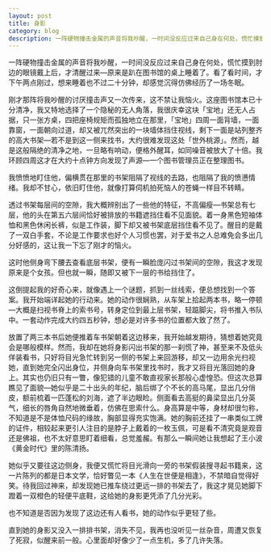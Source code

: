 ```yaml
---
layout: post
title: 身影
category: blog
description: 一阵硬物撞击金属的声音将我吵醒，一时间没反应过来自己身在何处，慌忙摸到肘边的眼镜戴上后，才清醒过来—原来是趴在图书馆的桌上睡着了。看了看时间，才下午两点刚过，想来睡着也不过二十分钟，却感觉沉得仿佛经历了一场冬眠。刚才那阵将我吵醒的讨厌撞击声又一次传来······
---
```

一阵硬物撞击金属的声音将我吵醒，一时间没反应过来自己身在何处，慌忙摸到肘边的眼镜戴上后，才清醒过来—原来是趴在图书馆的桌上睡着了。看了看时间，才下午两点刚过，想来睡着也不过二十分钟，却感觉沉得仿佛经历了一场冬眠。

刚才那阵将我吵醒的讨厌撞击声又一次传来，这不禁让我恼火。这座图书馆本已十分清净，我又特地选择了一个隐秘的无人角落，我很庆幸这块「宝地」还无人占据，只一张方桌，四把座椅规矩而孤独地立在那里，「宝地」四周一面背墙，一面靠窗，一面朝向过道，却又被兀然突出的一块墙体挡住视线，剩下一面是站列整齐的高大书架—若不是到这一侧来找书，大约很难发现这处「世外桃源」。然而，越是这般隔绝的清净之地，一旦略有响动，便格外醒耳，如同噪音被放大了十倍。我环顾四周这才在大约十点钟方向发现了声源—一个图书管理员正在整理图书。

我愤愤地盯住他，偏横贯在那里的书架阻隔了视线的去路，也阻隔了我的愤懑情绪。我却不甘心，依旧盯住他，就像打算伺机拍死恼人的苍蝇一样目不转睛。

透过书架每层间的空隙，我大概辨别出了一些他的特征，不高偏瘦—书架总有七层，他的头在第五六层间恰好被排放的书籍遮挡住看不见面貌。着一身黑色短袖体恤和黑色休闲长裤，似是工作装，脚下却又被书架底层挡住看不见了。醒目的是戴了一双白手套，不论是工作要求也好个人习惯也罢，对于爱书之人总难免会多出几分好感的，这让我一下忘了刚才的恼火。

这时他侧身弯下腰去查看底层书架，便有一瞬脸庞闪过书架间的空隙，我这才发现原来是个女孩。但也就一瞬，随即又被下一层的书给挡住了。

这倒提起我的好奇心来，就像遇上一个谜题，抓到一丝线索，便总想找到一个答案。我开始端详起她的行动来。她的动作很娴熟，从车架上拾起两本书，略一停顿—大概是扫视书脊上的索书号，转身定位到最上层书架，轻踮脚尖，将书推入书队中。一套动作完成大约四五秒钟，想必是对许多书的位置都大致了然了。

放置了两三本书后她便推着车书架朝着这边移来，我开始越发期待，猜想着她究竟会是哪般模样。然而，我却在她将身影闪出书架的那一刹慌了神，甚至来不及低头佯装看书，只好将目光急忙转到另一侧的书架上来回游移，却又一边用余光扫视她，直到她完全闪出身位，并侧身向车书架里找书时，我才又将目光落回她的身上。其实也仍旧只有一瞥，像犯错的儿童不敢直视家长那般心虚惶恐。但这次总算瞧见了面貌—她似乎是二十出头的年纪，脑后绑了个不长的高马尾，显出几分俏皮，额前梳着一匹蓬松的刘海，遮了半边眼睑。侧面看去高挺的鼻梁显出几分英气，细长的唇角自然地微垂着，仿佛在思索什么。身高算是中等，身材却很匀称，不知道是不是体恤尺码的缘故，胸部显得充实饱满。她的胸前还挂了一串类似工牌的证件，相较起来更引人注目的是脖子上戴着的一枚玉佩，可是看不清究竟是观音还是佛祖，也不太好意思盯着细看，总觉羞赧。有那么一瞬间她让我想起了王小波《黄金时代》里的陈清扬。

她似乎又要往这边侧身，我便又慌忙将目光滑向一旁的书架假装搜寻起书籍来，这一片陈列的都是日本文学，恰好瞥见一本《人生在世便是相逢》，不禁暗自觉得好笑。待我回过神来，却发现她已推车绕过更远一排的书架去了，我这才晃见她脚下蹬着一双橙色的轻便平底鞋，这给她的身影更凭添了几分光彩。

也不知道是否因为发现了这边还有人看书，她的动作似乎更轻了些。

直到她的身影又没入一排排书架，消失不见，我再也没听见一丝杂音，周遭又恢复了死寂，似醒来前一般。心里面却好像少了一点生机，多了几许失落。